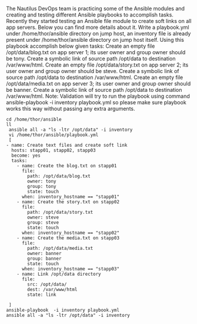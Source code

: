 The Nautilus DevOps team is practicing some of the Ansible modules and creating and testing different Ansible playbooks to accomplish tasks. Recently they started testing an Ansible file module to create soft links on all app servers. Below you can find more details about it.
Write a playbook.yml under /home/thor/ansible directory on jump host, an inventory file is already present under /home/thor/ansible directory on jump host itself. Using this playbook accomplish below given tasks:
Create an empty file /opt/data/blog.txt on app server 1; its user owner and group owner should be tony. Create a symbolic link of source path /opt/data to destination /var/www/html.
Create an empty file /opt/data/story.txt on app server 2; its user owner and group owner should be steve. Create a symbolic link of source path /opt/data to destination /var/www/html.
Create an empty file /opt/data/media.txt on app server 3; its user owner and group owner should be banner. Create a symbolic link of source path /opt/data to destination /var/www/html.
Note: Validation will try to run the playbook using command ansible-playbook -i inventory playbook.yml so please make sure playbook works this way without passing any extra arguments.

```
cd /home/thor/ansible
ll
 ansible all -a "ls -ltr /opt/data" -i inventory
 vi /home/thor/ansible/playbook.yml
 [
- name: Create text files and create soft link
  hosts: stapp01, stapp02, stapp03
  become: yes
  tasks:
    - name: Create the blog.txt on stapp01
      file:
        path: /opt/data/blog.txt
        owner: tony
        group: tony
        state: touch
      when: inventory_hostname == "stapp01"
    - name: Create the story.txt on stapp02
      file:
        path: /opt/data/story.txt
        owner: steve
        group: steve
        state: touch
      when: inventory_hostname == "stapp02"
    - name: Create the media.txt on stapp03
      file:
        path: /opt/data/media.txt
        owner: banner
        group: banner
        state: touch
      when: inventory_hostname == "stapp03"
    - name: Link /opt/data directory
      file:
        src: /opt/data/
        dest: /var/www/html
        state: link

 ]
ansible-playbook  -i inventory playbook.yml
ansible all -a "ls -ltr /opt/data" -i inventory
```